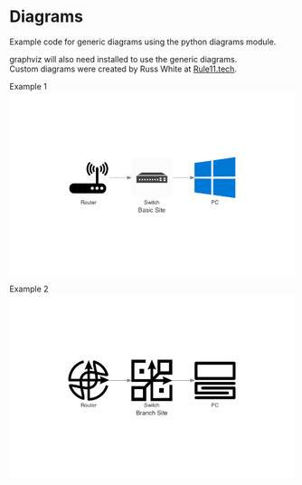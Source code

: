 # Diagrams

Example code for generic diagrams using the python diagrams module.

graphviz will also need installed to use the generic diagrams.  
Custom diagrams were created by Russ White at [Rule11.tech](https://rule11.tech).  

Example 1  
![Example 1](basic-site.png)  

Example 2  
![Example 2](branch-site.png)  